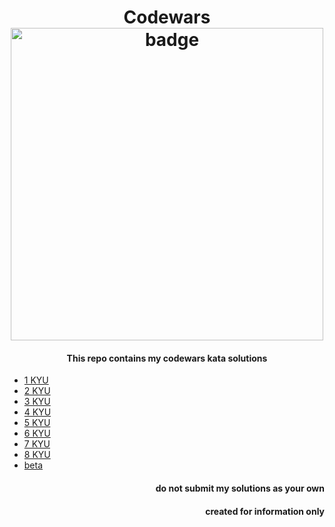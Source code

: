 <h1 align="center"> Codewars <img width="500" src="https://www.codewars.com/users/saintpvul/badges/large" alt="badge"> </h1>
<h4 align="center"> This repo contains my codewars kata solutions </h4>

<ul>
    <li color="red"> <a href="https://github.com/saintpvul/Codewars-Solutions/tree/main/1kyu">1 KYU</a> </li>
    <li color="red"> <a href="https://github.com/saintpvul/Codewars-Solutions/tree/main/2kyu">2 KYU</a> </li>
    <li color="red"> <a href="https://github.com/saintpvul/Codewars-Solutions/tree/main/3kyu">3 KYU</a> </li>
    <li color="red"> <a href="https://github.com/saintpvul/Codewars-Solutions/tree/main/4kyu">4 KYU</a> </li>
    <li color="red"> <a href="https://github.com/saintpvul/Codewars-Solutions/tree/main/5kyu">5 KYU</a> </li>
    <li color="red"> <a href="https://github.com/saintpvul/Codewars-Solutions/tree/main/6kyu">6 KYU</a> </li>
    <li color="red"> <a href="https://github.com/saintpvul/Codewars-Solutions/tree/main/7kyu">7 KYU</a> </li>
    <li color="red"> <a href="https://github.com/saintpvul/Codewars-Solutions/tree/main/8kyu">8 KYU</a> </li>
    <li color="red"> <a href="https://github.com/saintpvul/Codewars-Solutions/tree/main/beta">beta</a> </li>
</ul>

<h4 align="right"> do not submit my solutions as your own </h4>
<h4 align="right"> created for information only </h4>
